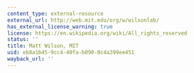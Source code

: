 ```yaml
---
content_type: external-resource
external_url: http://web.mit.edu/org/w/wilsonlab/
has_external_license_warning: true
license: https://en.wikipedia.org/wiki/All_rights_reserved
status: ''
title: Matt Wilson, MIT
uid: eb8a1b45-9cc4-40fa-b090-0c4a399ee451
wayback_url: ''
---
```

